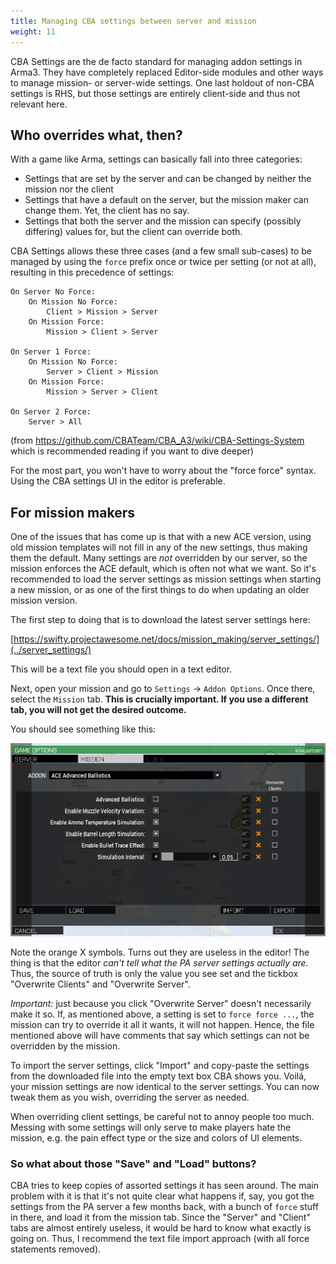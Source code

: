 ```yaml
---
title: Managing CBA settings between server and mission
weight: 11
---
```


CBA Settings are the de facto standard for managing addon settings in Arma3.
They have completely replaced Editor-side modules and other ways to manage
mission- or server-wide settings. One last holdout of non-CBA settings is RHS,
but those settings are entirely client-side and thus not relevant here.

## Who overrides what, then?

With a game like Arma, settings can basically fall into three categories:

- Settings that are set by the server and can be changed by neither the
  mission nor the client
- Settings that have a default on the server, but the mission maker can change
  them. Yet, the client has no say.
- Settings that both the server and the mission can specify (possibly
  differing) values for, but the client can override both.

CBA Settings allows these three cases (and a few small sub-cases) to be managed
by using the `force` prefix once or twice per setting (or not at all),
resulting in this precedence of settings:

```
On Server No Force:
    On Mission No Force:
        Client > Mission > Server
    On Mission Force:
        Mission > Client > Server

On Server 1 Force:
    On Mission No Force:
        Server > Client > Mission
    On Mission Force:
        Mission > Server > Client

On Server 2 Force:
    Server > All
```

(from https://github.com/CBATeam/CBA_A3/wiki/CBA-Settings-System which is
recommended reading if you want to dive deeper)

For the most part, you won't have to worry about the "force force" syntax.
Using the CBA settings UI in the editor is preferable.



## For mission makers

One of the issues that has come up is that with a new ACE version, using old
mission templates will not fill in any of the new settings, thus making them
the default. Many settings are *not* overridden by our server, so the mission
enforces the ACE default, which is often not what we want. So it's recommended
to load the server settings as mission settings when starting a new mission,
or as one of the first things to do when updating an older mission version.

The first step to doing that is to download the latest server settings here:

[https://swifty.projectawesome.net/docs/mission_making/server_settings/](../server_settings/)

This will be a text file you should open in a text editor.

Next, open your mission and go to  `Settings` -> `Addon Options`. Once there,
select the `Mission` tab. **This is crucially important. If you use a different
tab, you will not get the desired outcome.**

You should see something like this:

<img src="cba_settings_addon_options.png" />

Note the orange X symbols. Turns out they are useless in the editor! The thing
is that the editor *can't tell what the PA server settings actually are.*
Thus, the source of truth is only the value you see set and the tickbox
"Overwrite Clients" and "Overwrite Server".

*Important:* just because you click "Overwrite Server" doesn't necessarily
make it so. If, as mentioned above, a setting is set to `force force ...`, the
mission can try to override it all it wants, it will not happen. Hence, the
file mentioned above will have comments that say which settings can not be
overridden by the mission.

To import the server settings, click "Import" and copy-paste the settings from
the downloaded file into the empty text box CBA shows you. Voilá, your mission
settings are now identical to the server settings. You can now tweak them as
you wish, overriding the server as needed.

When overriding client settings, be careful not to annoy people too much.
Messing with some settings will only serve to make players hate the mission,
e.g. the pain effect type or the size and colors of UI elements.

### So what about those "Save" and "Load" buttons?

CBA tries to keep copies of assorted settings it has seen around. The main
problem with it is that it's not quite clear what happens if, say, you got the
settings from the PA server a few months back, with a bunch of `force` stuff
in there, and load it from the mission tab. Since the "Server" and "Client"
tabs are almost entirely useless, it would be hard to know what exactly is
going on. Thus, I recommend the text file import approach (with all force
statements removed).
